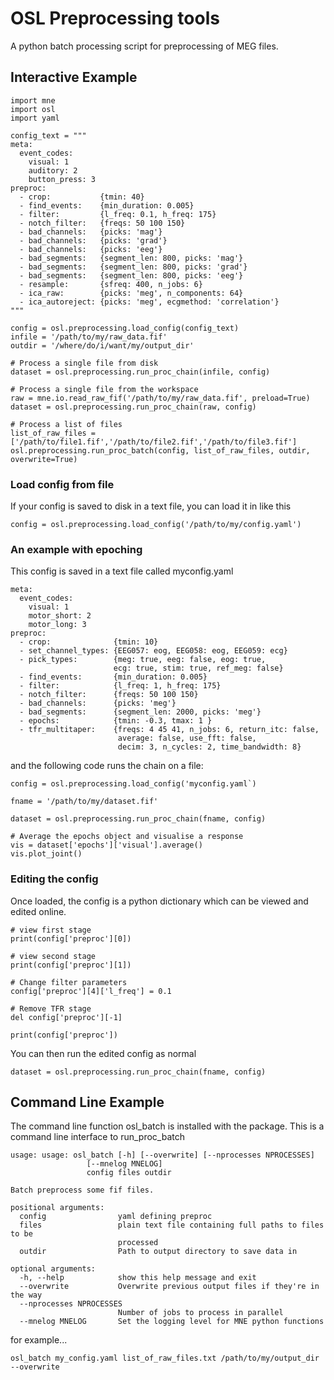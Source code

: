 # OSL Preprocessing tools

A python batch processing script for preprocessing of MEG files.

## Interactive Example

```
import mne
import osl
import yaml

config_text = """
meta:
  event_codes:
    visual: 1
    auditory: 2
    button_press: 3
preproc:
  - crop:           {tmin: 40}
  - find_events:    {min_duration: 0.005}
  - filter:         {l_freq: 0.1, h_freq: 175}
  - notch_filter:   {freqs: 50 100 150}
  - bad_channels:   {picks: 'mag'}
  - bad_channels:   {picks: 'grad'}
  - bad_channels:   {picks: 'eeg'}
  - bad_segments:   {segment_len: 800, picks: 'mag'}
  - bad_segments:   {segment_len: 800, picks: 'grad'}
  - bad_segments:   {segment_len: 800, picks: 'eeg'}
  - resample:       {sfreq: 400, n_jobs: 6}
  - ica_raw:        {picks: 'meg', n_components: 64}
  - ica_autoreject: {picks: 'meg', ecgmethod: 'correlation'}
"""

config = osl.preprocessing.load_config(config_text)
infile = '/path/to/my/raw_data.fif'
outdir = '/where/do/i/want/my/output_dir'

# Process a single file from disk
dataset = osl.preprocessing.run_proc_chain(infile, config)

# Process a single file from the workspace
raw = mne.io.read_raw_fif('/path/to/my/raw_data.fif', preload=True)
dataset = osl.preprocessing.run_proc_chain(raw, config)

# Process a list of files
list_of_raw_files = ['/path/to/file1.fif','/path/to/file2.fif','/path/to/file3.fif']
osl.preprocessing.run_proc_batch(config, list_of_raw_files, outdir, overwrite=True)
```

### Load config from file

If your config is saved to disk in a text file, you can load it in like this

```
config = osl.preprocessing.load_config('/path/to/my/config.yaml')
```

### An example with epoching

This config is saved in a text file called myconfig.yaml

```
meta:
  event_codes:
    visual: 1
    motor_short: 2
    motor_long: 3
preproc:
  - crop:              {tmin: 10}
  - set_channel_types: {EEG057: eog, EEG058: eog, EEG059: ecg}
  - pick_types:        {meg: true, eeg: false, eog: true,
                       ecg: true, stim: true, ref_meg: false}
  - find_events:       {min_duration: 0.005}
  - filter:            {l_freq: 1, h_freq: 175}
  - notch_filter:      {freqs: 50 100 150}
  - bad_channels:      {picks: 'meg'}
  - bad_segments:      {segment_len: 2000, picks: 'meg'}
  - epochs:            {tmin: -0.3, tmax: 1 }
  - tfr_multitaper:    {freqs: 4 45 41, n_jobs: 6, return_itc: false,
                        average: false, use_fft: false,
                        decim: 3, n_cycles: 2, time_bandwidth: 8}
```

and the following code runs the chain on a file:

```
config = osl.preprocessing.load_config('myconfig.yaml`)

fname = '/path/to/my/dataset.fif'

dataset = osl.preprocessing.run_proc_chain(fname, config)

# Average the epochs object and visualise a response
vis = dataset['epochs']['visual'].average()
vis.plot_joint()
```

### Editing the config

Once loaded, the config is a python dictionary which can be viewed and edited online.

```
# view first stage
print(config['preproc'][0])

# view second stage
print(config['preproc'][1])

# Change filter parameters
config['preproc'][4]['l_freq'] = 0.1

# Remove TFR stage
del config['preproc'][-1]

print(config['preproc'])
```

You can then run the edited config as normal

```
dataset = osl.preprocessing.run_proc_chain(fname, config)
```

## Command Line Example

The command line function osl_batch is installed with the package. This is a command line interface to run_proc_batch

```
usage: usage: osl_batch [-h] [--overwrite] [--nprocesses NPROCESSES]
                 [--mnelog MNELOG]
                 config files outdir

Batch preprocess some fif files.

positional arguments:
  config                yaml defining preproc
  files                 plain text file containing full paths to files to be
                        processed
  outdir                Path to output directory to save data in

optional arguments:
  -h, --help            show this help message and exit
  --overwrite           Overwrite previous output files if they're in the way
  --nprocesses NPROCESSES
                        Number of jobs to process in parallel
  --mnelog MNELOG       Set the logging level for MNE python functions

```

for example...

```
osl_batch my_config.yaml list_of_raw_files.txt /path/to/my/output_dir --overwrite
